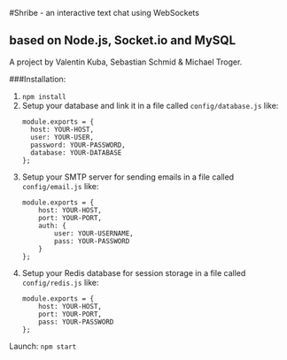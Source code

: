 #Shribe - an interactive text chat using WebSockets
## based on Node.js, Socket.io and MySQL

A project by Valentin Kuba, Sebastian Schmid & Michael Troger.

###Installation: 
1. `npm install`
2. Setup your database and link it in a file called `config/database.js` like:
    ```
    module.exports = {
      host: YOUR-HOST,
      user: YOUR-USER,
      password: YOUR-PASSWORD,
      database: YOUR-DATABASE
    };
    ```
3. Setup your SMTP server for sending emails in a file called `config/email.js` like:
    ```
    module.exports = {
        host: YOUR-HOST,
        port: YOUR-PORT,
        auth: {
            user: YOUR-USERNAME,
            pass: YOUR-PASSWORD
        }
    };
    ```
4. Setup your Redis database for session storage in a file called `config/redis.js` like:
    ```
    module.exports = {
        host: YOUR-HOST,
        port: YOUR-PORT,
        pass: YOUR-PASSWORD
    };
    ```

Launch: `npm start`
